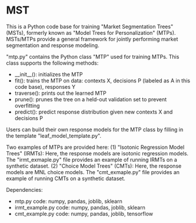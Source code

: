 # MST

This is a Python code base for training "Market Segmentation Trees" (MSTs), formerly known as "Model Trees for Personalization" (MTPs). MSTs/MTPs provide a general framework for jointly performing market segmentation and response modeling. 

"mtp.py" contains the Python class "MTP" used for training MTPs. This class supports the following methods:
* \_\_init\_\_(): initializes the MTP
* fit(): trains the MTP on data: contexts X, decisions P (labeled as A in this code base), responses Y
* traverse(): prints out the learned MTP
* prune(): prunes the tree on a held-out validation set to prevent overfitting
* predict(): predict response distribution given new contexts X and decisions P

Users can build their own response models for the MTP class by filling in the template "leaf_model_template.py".

Two examples of MTPs are provided here:
(1) "Isotonic Regression Model Trees" (IRMTs): Here, the response models are isotonic regression models. The "irmt_exmaple.py" file provides an example of running IRMTs on a synthetic dataset.
(2) "Choice Model Trees" (CMTs): Here, the response models are MNL choice models. The "cmt_exmaple.py" file provides an example of running CMTs on a synthetic dataset.

Dependencies:
* mtp.py code: numpy, pandas, joblib, sklearn
* irmt_example.py code: numpy, pandas, joblib, sklearn
* cmt_example.py code: numpy, pandas, joblib, tensorflow

